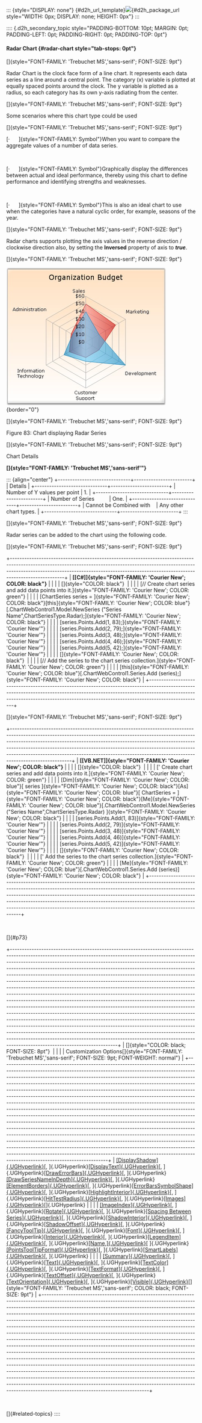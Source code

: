 ::: {style="DISPLAY: none"}
[](ms-xhelp:///?Id=d2h_url_template){#d2h_url_template}![](!package_url!){#d2h_package_url style="WIDTH: 0px; DISPLAY: none; HEIGHT: 0px"}
:::

:::: {.d2h_secondary_topic style="PADDING-BOTTOM: 10pt; MARGIN: 0pt; PADDING-LEFT: 0pt; PADDING-RIGHT: 0pt; PADDING-TOP: 0pt"}
#### Radar Chart {#radar-chart style="tab-stops: 0pt"}

[]{style="FONT-FAMILY: 'Trebuchet MS','sans-serif'; FONT-SIZE: 9pt"} 

Radar Chart is the clock face form of a line chart. It represents each data series as a line around a central point. The category (x) variable is plotted at equally spaced points around the clock. The y variable is plotted as a radius, so each category has its own y-axis radiating from the center.

[]{style="FONT-FAMILY: 'Trebuchet MS','sans-serif'; FONT-SIZE: 9pt"} 

Some scenarios where this chart type could be used

[]{style="FONT-FAMILY: 'Trebuchet MS','sans-serif'; FONT-SIZE: 9pt"} 

[·      ]{style="FONT-FAMILY: Symbol"}When you want to compare the aggregate values of a number of data series.

 

[·      ]{style="FONT-FAMILY: Symbol"}Graphically display the differences between actual and ideal performance, thereby using this chart to define performance and identifying strengths and weaknesses.

 

[·      ]{style="FONT-FAMILY: Symbol"}This is also an ideal chart to use when the categories have a natural cyclic order, for example, seasons of the year.

[]{style="FONT-FAMILY: 'Trebuchet MS','sans-serif'; FONT-SIZE: 9pt"} 

Radar charts supports plotting the axis values in the reverse direction / clockwise direction also, by setting the **Inversed** property of axis to ***true***.

[]{style="FONT-FAMILY: 'Trebuchet MS','sans-serif'; FONT-SIZE: 9pt"} 

![](ImagesExt/image64_86.jpg){border="0"}

[]{style="FONT-FAMILY: 'Trebuchet MS','sans-serif'; FONT-SIZE: 9pt"} 

Figure 83: Chart displaying Radar Series

[]{style="FONT-FAMILY: 'Trebuchet MS','sans-serif'; FONT-SIZE: 9pt"} 

Chart Details

**[]{style="FONT-FAMILY: 'Trebuchet MS','sans-serif'"}** 

::: {align="center"}
+------------------------------+------------------------+
| Details                                               |
+------------------------------+------------------------+
| Number of Y values per point | 1\.                    |
+------------------------------+------------------------+
| Number of Series             | One.                   |
+------------------------------+------------------------+
| Cannot be Combined with      | Any other chart types. |
+------------------------------+------------------------+
:::

[]{style="FONT-FAMILY: 'Trebuchet MS','sans-serif'; FONT-SIZE: 9pt"} 

Radar series can be added to the chart using the following code.

[]{style="FONT-FAMILY: 'Trebuchet MS','sans-serif'; FONT-SIZE: 9pt"} 

+----------------------------------------------------------------------------------------------------------------------------------------------------------------------------------------------------------------------------------------------------------------+
| **[\[C#\]]{style="FONT-FAMILY: 'Courier New'; COLOR: black"}**                                                                                                                                                                                                 |
|                                                                                                                                                                                                                                                                |
| []{style="COLOR: black"}                                                                                                                                                                                                                                       |
|                                                                                                                                                                                                                                                                |
| [// Create chart series and add data points into it.]{style="FONT-FAMILY: 'Courier New'; COLOR: green"}                                                                                                                                                        |
|                                                                                                                                                                                                                                                                |
| [ChartSeries series = ]{style="FONT-FAMILY: 'Courier New'; COLOR: black"}[this]{style="FONT-FAMILY: 'Courier New'; COLOR: blue"}[.ChartWebControl1.Model.NewSeries (\"Series Name\",ChartSeriesType.Radar);]{style="FONT-FAMILY: 'Courier New'; COLOR: black"} |
|                                                                                                                                                                                                                                                                |
| [series.Points.Add(1, 83);]{style="FONT-FAMILY: 'Courier New'"}                                                                                                                                                                                                |
|                                                                                                                                                                                                                                                                |
| [series.Points.Add(2, 79);]{style="FONT-FAMILY: 'Courier New'"}                                                                                                                                                                                                |
|                                                                                                                                                                                                                                                                |
| [series.Points.Add(3, 48);]{style="FONT-FAMILY: 'Courier New'"}                                                                                                                                                                                                |
|                                                                                                                                                                                                                                                                |
| [series.Points.Add(4, 46);]{style="FONT-FAMILY: 'Courier New'"}                                                                                                                                                                                                |
|                                                                                                                                                                                                                                                                |
| [series.Points.Add(5, 42);]{style="FONT-FAMILY: 'Courier New'"}                                                                                                                                                                                                |
|                                                                                                                                                                                                                                                                |
| []{style="FONT-FAMILY: 'Courier New'; COLOR: black"}                                                                                                                                                                                                           |
|                                                                                                                                                                                                                                                                |
| [// Add the series to the chart series collection.]{style="FONT-FAMILY: 'Courier New'; COLOR: green"}                                                                                                                                                          |
|                                                                                                                                                                                                                                                                |
| [this]{style="FONT-FAMILY: 'Courier New'; COLOR: blue"}[.ChartWebControl1.Series.Add (series);]{style="FONT-FAMILY: 'Courier New'; COLOR: black"}                                                                                                              |
+----------------------------------------------------------------------------------------------------------------------------------------------------------------------------------------------------------------------------------------------------------------+

[]{style="FONT-FAMILY: 'Trebuchet MS','sans-serif'; FONT-SIZE: 9pt"} 

+-------------------------------------------------------------------------------------------------------------------------------------------------------------------------------------------------------------------------------------------------------------------------------------------------------------------------------------------------------------------------------------------------------------------------------+
| **[\[VB.NET\]]{style="FONT-FAMILY: 'Courier New'; COLOR: black"}**                                                                                                                                                                                                                                                                                                                                                            |
|                                                                                                                                                                                                                                                                                                                                                                                                                               |
| []{style="COLOR: black"}                                                                                                                                                                                                                                                                                                                                                                                                      |
|                                                                                                                                                                                                                                                                                                                                                                                                                               |
| [\' Create chart series and add data points into it.]{style="FONT-FAMILY: 'Courier New'; COLOR: green"}                                                                                                                                                                                                                                                                                                                       |
|                                                                                                                                                                                                                                                                                                                                                                                                                               |
| [Dim]{style="FONT-FAMILY: 'Courier New'; COLOR: blue"}[ series ]{style="FONT-FAMILY: 'Courier New'; COLOR: black"}[As]{style="FONT-FAMILY: 'Courier New'; COLOR: blue"}[ ChartSeries = ]{style="FONT-FAMILY: 'Courier New'; COLOR: black"}[Me]{style="FONT-FAMILY: 'Courier New'; COLOR: blue"}[.ChartWebControl1.Model.NewSeries (\"Series Name\",ChartSeriesType.Radar) ]{style="FONT-FAMILY: 'Courier New'; COLOR: black"} |
|                                                                                                                                                                                                                                                                                                                                                                                                                               |
| [series.Points.Add(1, 83)]{style="FONT-FAMILY: 'Courier New'"}                                                                                                                                                                                                                                                                                                                                                                |
|                                                                                                                                                                                                                                                                                                                                                                                                                               |
| [series.Points.Add(2, 79)]{style="FONT-FAMILY: 'Courier New'"}                                                                                                                                                                                                                                                                                                                                                                |
|                                                                                                                                                                                                                                                                                                                                                                                                                               |
| [series.Points.Add(3, 48)]{style="FONT-FAMILY: 'Courier New'"}                                                                                                                                                                                                                                                                                                                                                                |
|                                                                                                                                                                                                                                                                                                                                                                                                                               |
| [series.Points.Add(4, 46)]{style="FONT-FAMILY: 'Courier New'"}                                                                                                                                                                                                                                                                                                                                                                |
|                                                                                                                                                                                                                                                                                                                                                                                                                               |
| [series.Points.Add(5, 42)]{style="FONT-FAMILY: 'Courier New'"}                                                                                                                                                                                                                                                                                                                                                                |
|                                                                                                                                                                                                                                                                                                                                                                                                                               |
| []{style="FONT-FAMILY: 'Courier New'; COLOR: black"}                                                                                                                                                                                                                                                                                                                                                                          |
|                                                                                                                                                                                                                                                                                                                                                                                                                               |
| [\' Add the series to the chart series collection.]{style="FONT-FAMILY: 'Courier New'; COLOR: green"}                                                                                                                                                                                                                                                                                                                         |
|                                                                                                                                                                                                                                                                                                                                                                                                                               |
| [Me]{style="FONT-FAMILY: 'Courier New'; COLOR: blue"}[.ChartWebControl1.Series.Add (series)]{style="FONT-FAMILY: 'Courier New'; COLOR: black"}                                                                                                                                                                                                                                                                                |
+-------------------------------------------------------------------------------------------------------------------------------------------------------------------------------------------------------------------------------------------------------------------------------------------------------------------------------------------------------------------------------------------------------------------------------+

 

[]{#p73} 

+--------------------------------------------------------------------------------------------------------------------------------------------------------------------------------------------------------------------------------------------------------------------------------------------------------------------------------------------------------------------------------------------------------------------------------------------------------------------------------------------------------------------------------------------------------------------------------------------------------------------------------------------------------------------------------------------------------------------------------------------------------------------------------------------------------------------------------------------------------------------------------------------------------------------------------------------------------------------------------------------------------------------------------------------------------------------------------------------------------------------------------------------------------------------------------------------------------------------------------------------------------------+
| []{style="COLOR: black; FONT-SIZE: 8pt"}                                                                                                                                                                                                                                                                                                                                                                                                                                                                                                                                                                                                                                                                                                                                                                                                                                                                                                                                                                                                                                                                                                                                                                                                                     |
|                                                                                                                                                                                                                                                                                                                                                                                                                                                                                                                                                                                                                                                                                                                                                                                                                                                                                                                                                                                                                                                                                                                                                                                                                                                              |
| Customization Options[]{style="FONT-FAMILY: 'Trebuchet MS','sans-serif'; FONT-SIZE: 9pt; FONT-WEIGHT: normal"}                                                                                                                                                                                                                                                                                                                                                                                                                                                                                                                                                                                                                                                                                                                                                                                                                                                                                                                                                                                                                                                                                                                                               |
+--------------------------------------------------------------------------------------------------------------------------------------------------------------------------------------------------------------------------------------------------------------------------------------------------------------------------------------------------------------------------------------------------------------------------------------------------------------------------------------------------------------------------------------------------------------------------------------------------------------------------------------------------------------------------------------------------------------------------------------------------------------------------------------------------------------------------------------------------------------------------------------------------------------------------------------------------------------------------------------------------------------------------------------------------------------------------------------------------------------------------------------------------------------------------------------------------------------------------------------------------------------+
| [[DisplayShadow]{.UGHyperlink}](ms-xhelp:///?Id=d97acc1c-cbe2-4895-86bf-a3422226f286)[, ]{.UGHyperlink}[[DisplayText]{.UGHyperlink}](ms-xhelp:///?Id=c48df22b-3ddb-4672-ad3e-68a5b8681420)[, ]{.UGHyperlink}[[DrawErrorBars]{.UGHyperlink}](ms-xhelp:///?Id=51959f58-a4af-4474-a14d-5445718cd416)[, ]{.UGHyperlink}[[DrawSeriesNameInDepth]{.UGHyperlink}](ms-xhelp:///?Id=7c7d5e52-c848-49b9-9ad5-38463b1ce701)[, ]{.UGHyperlink}[[ElementBorders]{.UGHyperlink}](ms-xhelp:///?Id=2435c2b8-6e6c-47ec-8f83-19b29e60f8d6)[, ]{.UGHyperlink}[[ErrorBarsSymbolShape]{.UGHyperlink}](ms-xhelp:///?Id=4aa387a2-02f4-434b-8f14-4a27c3724757)[, ]{.UGHyperlink}[[HighlightInterior]{.UGHyperlink}](ms-xhelp:///?Id=b3a86270-7cf8-49e5-a4dc-9a30fa6436f4)[, ]{.UGHyperlink}[[HitTestRadius]{.UGHyperlink}](ms-xhelp:///?Id=2435c2b8-6e6c-47ec-8f83-19b29e60f8d6)[, ]{.UGHyperlink}[[Images]{.UGHyperlink}](ms-xhelp:///?Id=b3a86270-7cf8-49e5-a4dc-9a30fa6436f4)[]{.UGHyperlink}                                                                                                                                                                                                                                                                                     |
|                                                                                                                                                                                                                                                                                                                                                                                                                                                                                                                                                                                                                                                                                                                                                                                                                                                                                                                                                                                                                                                                                                                                                                                                                                                              |
| [[ImageIndex]{.UGHyperlink}](ms-xhelp:///?Id=b3a86270-7cf8-49e5-a4dc-9a30fa6436f4)[, ]{.UGHyperlink}[[Rotate]{.UGHyperlink}](ms-xhelp:///?Id=b3a86270-7cf8-49e5-a4dc-9a30fa6436f4)[, ]{.UGHyperlink}[[Spacing Between Series]{.UGHyperlink}](ms-xhelp:///?Id=b3a86270-7cf8-49e5-a4dc-9a30fa6436f4)[, ]{.UGHyperlink}[[ShadowInterior]{.UGHyperlink}](ms-xhelp:///?Id=208d7be0-9d63-4c33-a0ea-8a37fd8c69f6)[, ]{.UGHyperlink}[[ShadowOffset]{.UGHyperlink}](ms-xhelp:///?Id=596386ac-13fe-4d62-9ecf-e5c6dc5bdca4)[, ]{.UGHyperlink}[[FancyToolTip]{.UGHyperlink}](ms-xhelp:///?Id=32f7c560-c25f-4abb-b1a1-bc65beca6c8c)[, ]{.UGHyperlink}[[Font]{.UGHyperlink}](ms-xhelp:///?Id=698673e1-8fb3-422e-b833-6b1e78d9d710)[, ]{.UGHyperlink}[[Interior]{.UGHyperlink}](ms-xhelp:///?Id=f2627f60-a829-4b4c-8f3d-56303e32a662)[, ]{.UGHyperlink}[[LegendItem]{.UGHyperlink}](ms-xhelp:///?Id=a9fc13c9-2892-4e85-b7bf-c63703c018b7)[, ]{.UGHyperlink}[[Name,]{.UGHyperlink}](ms-xhelp:///?Id=b9f734db-f0b6-425f-95cb-20efb5596906)[ ]{.UGHyperlink}[[PointsToolTipFormat]{.UGHyperlink}](ms-xhelp:///?Id=839fca48-b713-4c20-a167-653cb815cd8f)[, ]{.UGHyperlink}[[SmartLabels]{.UGHyperlink}](ms-xhelp:///?Id=5f164a1a-f92c-462c-9744-c5b5aa3e5165)[, ]{.UGHyperlink} |
|                                                                                                                                                                                                                                                                                                                                                                                                                                                                                                                                                                                                                                                                                                                                                                                                                                                                                                                                                                                                                                                                                                                                                                                                                                                              |
| [[Summary]{.UGHyperlink}](ms-xhelp:///?Id=cf59430f-e2c3-4a8a-95ac-b218c384e3d5)[, ]{.UGHyperlink}[[Text]{.UGHyperlink}](ms-xhelp:///?Id=3bc9880a-d0eb-43de-a7df-19d7343d9969)[, ]{.UGHyperlink}[[TextColor]{.UGHyperlink}](ms-xhelp:///?Id=fd95fa81-973d-4140-9949-dafeffb2a3b2)[, ]{.UGHyperlink}[[TextFormat]{.UGHyperlink}](ms-xhelp:///?Id=afd7f83c-f87c-4ed0-acad-73bb07833462)[, ]{.UGHyperlink}[[TextOffset]{.UGHyperlink}](ms-xhelp:///?Id=9bd4941c-5469-40e9-a616-a059c02650a6)[, ]{.UGHyperlink}[[TextOrientation]{.UGHyperlink}](ms-xhelp:///?Id=fe1de81a-2f62-4754-a63d-fca632a1408f)[, ]{.UGHyperlink}[[Visible]{.UGHyperlink}](ms-xhelp:///?Id=368ca969-50b4-4fe9-b5ef-68894eccc36c)[]{style="FONT-FAMILY: 'Trebuchet MS','sans-serif'; COLOR: black; FONT-SIZE: 9pt"}                                                                                                                                                                                                                                                                                                                                                                                                                                                                         |
+--------------------------------------------------------------------------------------------------------------------------------------------------------------------------------------------------------------------------------------------------------------------------------------------------------------------------------------------------------------------------------------------------------------------------------------------------------------------------------------------------------------------------------------------------------------------------------------------------------------------------------------------------------------------------------------------------------------------------------------------------------------------------------------------------------------------------------------------------------------------------------------------------------------------------------------------------------------------------------------------------------------------------------------------------------------------------------------------------------------------------------------------------------------------------------------------------------------------------------------------------------------+

 

[]{#related-topics}
::::
